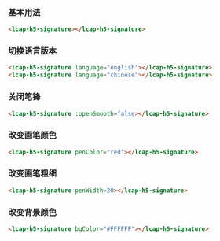 ### 基本用法

``` html
<lcap-h5-signature></lcap-h5-signature>
```

### 切换语言版本
``` html
<lcap-h5-signature language="english"></lcap-h5-signature>
<lcap-h5-signature language="chinese"></lcap-h5-signature>
```

### 关闭笔锋
``` html
<lcap-h5-signature :openSmooth=false></lcap-h5-signature>
```

### 改变画笔颜色
``` html
<lcap-h5-signature penColor="red"></lcap-h5-signature>
```

### 改变画笔粗细
``` html
<lcap-h5-signature penWidth=20></lcap-h5-signature>
```

### 改变背景颜色
``` html
<lcap-h5-signature bgColor="#FFFFFF"></lcap-h5-signature>
```
